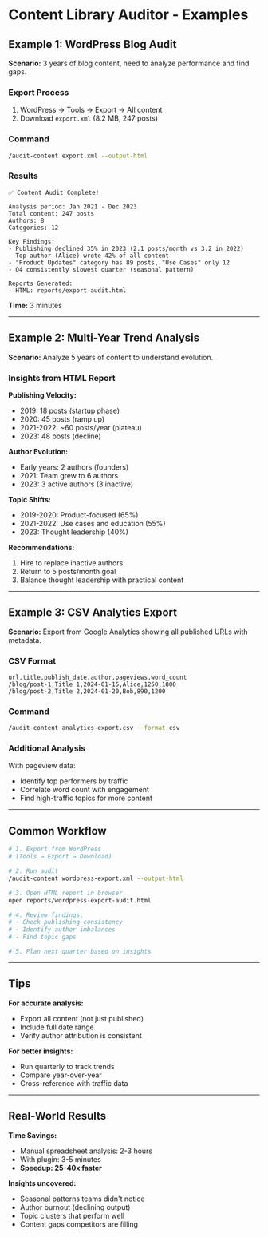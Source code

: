 # Content Library Auditor - Examples

## Example 1: WordPress Blog Audit

**Scenario:** 3 years of blog content, need to analyze performance and find gaps.

### Export Process
1. WordPress → Tools → Export → All content
2. Download `export.xml` (8.2 MB, 247 posts)

### Command
```bash
/audit-content export.xml --output-html
```

### Results
```
✅ Content Audit Complete!

Analysis period: Jan 2021 - Dec 2023
Total content: 247 posts
Authors: 8
Categories: 12

Key Findings:
- Publishing declined 35% in 2023 (2.1 posts/month vs 3.2 in 2022)
- Top author (Alice) wrote 42% of all content
- "Product Updates" category has 89 posts, "Use Cases" only 12
- Q4 consistently slowest quarter (seasonal pattern)

Reports Generated:
- HTML: reports/export-audit.html
```

**Time:** 3 minutes

---

## Example 2: Multi-Year Trend Analysis

**Scenario:** Analyze 5 years of content to understand evolution.

### Insights from HTML Report

**Publishing Velocity:**
- 2019: 18 posts (startup phase)
- 2020: 45 posts (ramp up)
- 2021-2022: ~60 posts/year (plateau)
- 2023: 48 posts (decline)

**Author Evolution:**
- Early years: 2 authors (founders)
- 2021: Team grew to 6 authors
- 2023: 3 active authors (3 inactive)

**Topic Shifts:**
- 2019-2020: Product-focused (65%)
- 2021-2022: Use cases and education (55%)
- 2023: Thought leadership (40%)

**Recommendations:**
1. Hire to replace inactive authors
2. Return to 5 posts/month goal
3. Balance thought leadership with practical content

---

## Example 3: CSV Analytics Export

**Scenario:** Export from Google Analytics showing all published URLs with metadata.

### CSV Format
```csv
url,title,publish_date,author,pageviews,word_count
/blog/post-1,Title 1,2024-01-15,Alice,1250,1800
/blog/post-2,Title 2,2024-01-20,Bob,890,1200
```

### Command
```bash
/audit-content analytics-export.csv --format csv
```

### Additional Analysis
With pageview data:
- Identify top performers by traffic
- Correlate word count with engagement
- Find high-traffic topics for more content

---

## Common Workflow

```bash
# 1. Export from WordPress
# (Tools → Export → Download)

# 2. Run audit
/audit-content wordpress-export.xml --output-html

# 3. Open HTML report in browser
open reports/wordpress-export-audit.html

# 4. Review findings:
# - Check publishing consistency
# - Identify author imbalances
# - Find topic gaps

# 5. Plan next quarter based on insights
```

---

## Tips

**For accurate analysis:**
- Export all content (not just published)
- Include full date range
- Verify author attribution is consistent

**For better insights:**
- Run quarterly to track trends
- Compare year-over-year
- Cross-reference with traffic data

---

## Real-World Results

**Time Savings:**
- Manual spreadsheet analysis: 2-3 hours
- With plugin: 3-5 minutes
- **Speedup: 25-40x faster**

**Insights uncovered:**
- Seasonal patterns teams didn't notice
- Author burnout (declining output)
- Topic clusters that perform well
- Content gaps competitors are filling

